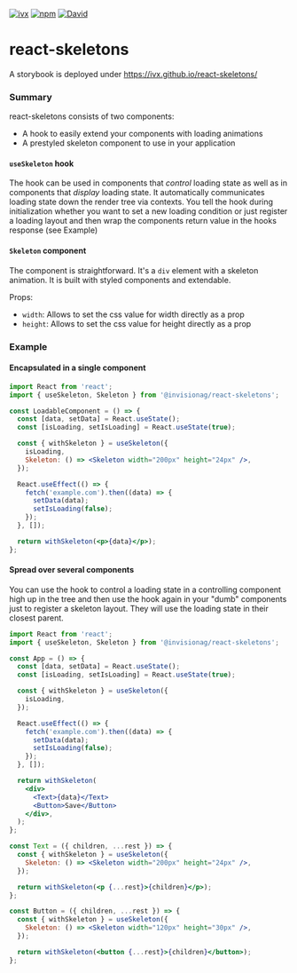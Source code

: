 [![ivx](https://circleci.com/gh/ivx/react-skeletons.svg?style=shield)](https://app.circleci.com/pipelines/github/ivx/react-skeletons)
[![npm](https://img.shields.io/npm/v/@invisionag/react-skeletons)](https://www.npmjs.com/package/@invisionag/react-skeletons)
[![David](https://img.shields.io/david/ivx/react-skeletons)](https://www.npmjs.com/package/@invisionag/react-skeletons)
# react-skeletons

A storybook is deployed under https://ivx.github.io/react-skeletons/

### Summary

react-skeletons consists of two components:

- A hook to easily extend your components with loading animations
- A prestyled skeleton component to use in your application

#### `useSkeleton` hook

The hook can be used in components that _control_ loading state as well as in components that _display_ loading state. It automatically communicates loading state down the render tree via contexts.
You tell the hook during initialization whether you want to set a new loading condition or just register a loading layout and then wrap the components return value in the hooks response (see Example)

#### `Skeleton` component

The component is straightforward. It's a `div` element with a skeleton animation. It is built with styled components and extendable.

Props:

- `width`: Allows to set the css value for width directly as a prop
- `height`: Allows to set the css value for height directly as a prop

### Example

#### Encapsulated in a single component

```jsx
import React from 'react';
import { useSkeleton, Skeleton } from '@invisionag/react-skeletons';

const LoadableComponent = () => {
  const [data, setData] = React.useState();
  const [isLoading, setIsLoading] = React.useState(true);

  const { withSkeleton } = useSkeleton({
    isLoading,
    Skeleton: () => <Skeleton width="200px" height="24px" />,
  });

  React.useEffect(() => {
    fetch('example.com').then((data) => {
      setData(data);
      setIsLoading(false);
    });
  }, []);

  return withSkeleton(<p>{data}</p>);
};
```

#### Spread over several components

You can use the hook to control a loading state in a controlling component high up in the tree and then use the hook again in your "dumb" components just to register a skeleton layout. They will use the loading state in their closest parent.

```jsx
import React from 'react';
import { useSkeleton, Skeleton } from '@invisionag/react-skeletons';

const App = () => {
  const [data, setData] = React.useState();
  const [isLoading, setIsLoading] = React.useState(true);

  const { withSkeleton } = useSkeleton({
    isLoading,
  });

  React.useEffect(() => {
    fetch('example.com').then((data) => {
      setData(data);
      setIsLoading(false);
    });
  }, []);

  return withSkeleton(
    <div>
      <Text>{data}</Text>
      <Button>Save</Button>
    </div>,
  );
};

const Text = ({ children, ...rest }) => {
  const { withSkeleton } = useSkeleton({
    Skeleton: () => <Skeleton width="200px" height="24px" />,
  });

  return withSkeleton(<p {...rest}>{children}</p>);
};

const Button = ({ children, ...rest }) => {
  const { withSkeleton } = useSkeleton({
    Skeleton: () => <Skeleton width="120px" height="30px" />,
  });

  return withSkeleton(<button {...rest}>{children}</button>);
};
```
